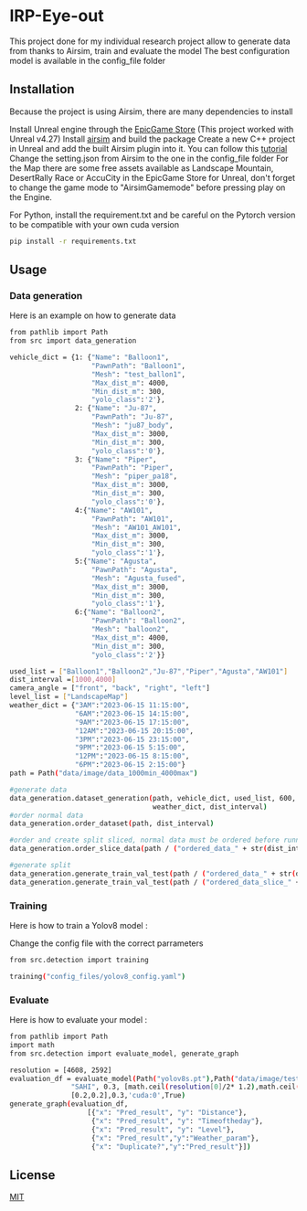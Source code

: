 # IRP-Eye-out

This project done for my individual research project allow to generate data from thanks to Airsim, train and evaluate the model
The best configuration model is available in the config_file folder

## Installation

Because the project is using Airsim, there are many dependencies to install

Install Unreal engine through the [EpicGame Store](https://store.epicgames.com/en-US/) (This project worked with Unreal v4.27)
Install [airsim](https://microsoft.github.io/AirSim/build_windows/) and build the package
Create a new C++ project in Unreal and add the built Airsim plugin into it. You can follow this [tutorial](https://www.microsoft.com/en-us/research/video/unreal-airsim-setup-from-scratch/)
Change the setting.json from Airsim to the one in the config_file folder
For the Map there are some free assets available as Landscape Mountain, DesertRally Race or AccuCity in the EpicGame Store for Unreal, don't forget to change the game mode to "AirsimGamemode" before pressing play on the Engine.


For Python, install the requirement.txt and be careful on the Pytorch version to be compatible with your own cuda version
```bash
pip install -r requirements.txt
```

## Usage

### Data generation

Here is an example on how to generate data

```bash
from pathlib import Path
from src import data_generation

vehicle_dict = {1: {"Name": "Balloon1",
                    "PawnPath": "Balloon1",
                    "Mesh": "test_ballon1",
                    "Max_dist_m": 4000,
                    "Min_dist_m": 300,
                    "yolo_class":'2'},
                2: {"Name": "Ju-87",
                    "PawnPath": "Ju-87",
                    "Mesh": "ju87_body",
                    "Max_dist_m": 3000,
                    "Min_dist_m": 300,
                    "yolo_class":'0'},
                3: {"Name": "Piper",
                    "PawnPath": "Piper",
                    "Mesh": "piper_pa18",
                    "Max_dist_m": 3000,
                    "Min_dist_m": 300,
                    "yolo_class":'0'},
                4:{"Name": "AW101",
                    "PawnPath": "AW101",
                    "Mesh": "AW101_AW101",
                    "Max_dist_m": 3000,
                    "Min_dist_m": 300,
                    "yolo_class":'1'},
                5:{"Name": "Agusta",
                    "PawnPath": "Agusta",
                    "Mesh": "Agusta_fused",
                    "Max_dist_m": 3000,
                    "Min_dist_m": 300,
                    "yolo_class":'1'},
                6:{"Name": "Balloon2",
                    "PawnPath": "Balloon2",
                    "Mesh": "balloon2",
                    "Max_dist_m": 4000,
                    "Min_dist_m": 300,
                    "yolo_class":'2'}}

used_list = ["Balloon1","Balloon2","Ju-87","Piper","Agusta","AW101"]
dist_interval =[1000,4000]
camera_angle = ["front", "back", "right", "left"]
level_list = ["LandscapeMap"]
weather_dict = {"3AM":"2023-06-15 11:15:00",
                "6AM":"2023-06-15 14:15:00",
                "9AM":"2023-06-15 17:15:00",
                "12AM":"2023-06-15 20:15:00",
                "3PM":"2023-06-15 23:15:00",
                "9PM":"2023-06-15 5:15:00",
                "12PM":"2023-06-15 8:15:00",
                "6PM":"2023-06-15 2:15:00"}
path = Path("data/image/data_1000min_4000max")

#generate data
data_generation.dataset_generation(path, vehicle_dict, used_list, 600, camera_angle, level_list,
                                   weather_dict, dist_interval)
#order normal data
data_generation.order_dataset(path, dist_interval)

#order and create split sliced, normal data must be ordered before running this
data_generation.order_slice_data(path / ("ordered_data_" + str(dist_interval) + ".json"), 4, 0.2, dist_interval)

#generate split
data_generation.generate_train_val_test(path / ("ordered_data_" + str(dist_interval) + ".json"), (80, 10, 10), "", 42)
data_generation.generate_train_val_test(path / ("ordered_data_slice_" + str(dist_interval) + ".json"), (80, 10, 10), "_sliced", 42)
```

### Training

Here is how to train a Yolov8 model :

Change the config file with the correct parrameters
```bash
from src.detection import training

training("config_files/yolov8_config.yaml")
```

### Evaluate

Here is how to evaluate your model :

```bash
from pathlib import Path
import math
from src.detection import evaluate_model, generate_graph

resolution = [4608, 2592]
evaluation_df = evaluate_model(Path("yolov8s.pt"),Path("data/image/test_readme/test/images"),Path("data\image\\test_readme\sim_log.json"),
               "SAHI", 0.3, [math.ceil(resolution[0]/2* 1.2),math.ceil(resolution[1]/2 * 1.2)],
               [0.2,0.2],0.3,'cuda:0',True)
generate_graph(evaluation_df,
                   [{"x": "Pred_result", "y": "Distance"},
                    {"x": "Pred_result", "y": "Timeoftheday"},
                    {"x": "Pred_result", "y": "Level"},
                    {"x": "Pred_result","y":"Weather_param"},
                    {"x": "Duplicate?","y":"Pred_result"}])
```

## License

[MIT](https://choosealicense.com/licenses/mit/)
